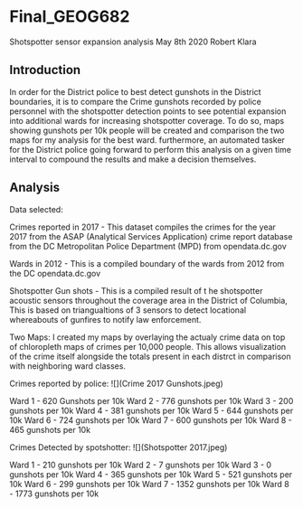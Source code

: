# Final_GEOG682

Shotspotter sensor expansion analysis
May 8th 2020
Robert Klara

## Introduction

In order for the District police to best detect gunshots in the District boundaries, it is to compare the Crime gunshots recorded by
police personnel with the shotspotter detection points to see potential expansion into additional wards for increasing shotspotter
coverage. To do so,  maps showing gunshots per 10k people will be created and comparison the two maps for my analysis for the best ward.
furthermore, an automated tasker for the District police going forward to perform this analysis on a given time interval to compound the
results and make a decision themselves.

## Analysis

Data selected:

Crimes reported in 2017 - This dataset compiles the crimes for the year 2017 from the ASAP (Analytical Services Application) crime 
report
database from the  DC Metropolitan Police Department (MPD) from opendata.dc.gov

Wards in 2012 - This is a compiled boundary of the wards from 2012 from the DC opendata.dc.gov

Shotspotter Gun shots - This is a compiled result of t he shotspotter acoustic sensors throughout the coverage area in the District of 
Columbia, This is based on triangualtions of 3 sensors to detect locational whereabouts of gunfires to notify law enforcement. 

Two Maps:
I created my maps by overlaying the actualy crime data on top of chloropleth maps of crimes per 10,000 people. This allows visualization 
of the crime itself alongside the totals present in each distrct in comparison with neighboring ward classes. 

Crimes reported by police:
![](Crime 2017 Gunshots.jpeg)

Ward 1 - 620 Gunshots per 10k 
Ward 2 - 776 gunshots per 10k
Ward 3 - 200 gunshots per 10k
Ward 4 - 381 gunshots per 10k
Ward 5 - 644 gunshots per 10k
Ward 6 - 724 gunshots per 10k
Ward 7 - 600 gunshots per 10k
Ward 8 - 465 gunshots per 10k

Crimes Detected by spotshotter:
![](Shotspotter 2017.jpeg)

Ward 1 - 210 gunshots per 10k
Ward 2 - 7 gunshots per 10k
Ward 3 - 0 gunshots per 10k
Ward 4 - 365 gunshots per 10k
Ward 5 - 521 gunshots per 10k
Ward 6 - 299 gunshots per 10k
Ward 7 - 1352 gunshots per 10k
Ward 8 - 1773 gunshots per 10k

